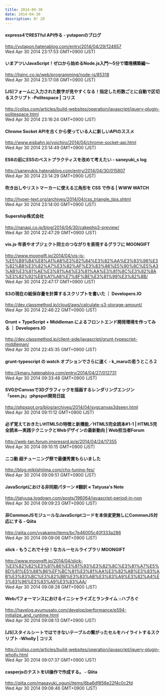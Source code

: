 ```yaml
---
title: 2014-04-30
date: 2014-04-30
description: B! 20
---
```


#### express4でRESTful API作る - yutaponのブログ
http://yutapon.hatenablog.com/entry/2014/04/29/124657<br>
Wed Apr 30 2014 23:17:53 GMT+0900 (JST)<br>


#### いまアツいJavaScript！ゼロから始めるNode.js入門〜5分で環境構築編〜
http://liginc.co.jp/web/programming/node-js/85318<br>
Wed Apr 30 2014 23:17:08 GMT+0900 (JST)<br>


####   [JS]フォームに入力された数字が見やすくなる！指定した桁数ごとに自動で区切るスクリプト -Politespace | コリス
http://coliss.com/articles/build-websites/operation/javascript/jquery-plugin-politespace.html<br>
Wed Apr 30 2014 23:16:24 GMT+0900 (JST)<br>


#### Chrome Socket APIを古くから使っている人に新しいAPIのススメ
http://www.eisbahn.jp/yoichiro/2014/04/chrome-socket-api.html<br>
Wed Apr 30 2014 23:14:49 GMT+0900 (JST)<br>


#### ES6の前にES5のベストプラクティスを改めて考えたい - saneyuki_s log
http://saneyukis.hatenablog.com/entry/2014/04/30/015807<br>
Wed Apr 30 2014 23:14:29 GMT+0900 (JST)<br>


#### 吹き出しやリストマーカーに使える三角形を CSS で作る | WWW WATCH
http://hyper-text.org/archives/2014/04/css_triangle_tips.shtml<br>
Wed Apr 30 2014 23:14:00 GMT+0900 (JST)<br>


#### Supership株式会社
http://nanapi.co.jp/blog/2014/04/30/cakephp3-preview/<br>
Wed Apr 30 2014 22:47:29 GMT+0900 (JST)<br>


#### vis.js·年表やオブジェクト同士のつながりを表現するグラフに MOONGIFT
http://www.moongift.jp/2014/04/vis-js-%E5%B9%B4%E8%A1%A8%E3%82%84%E3%82%AA%E3%83%96%E3%82%B8%E3%82%A7%E3%82%AF%E3%83%88%E5%90%8C%E5%A3%AB%E3%81%AE%E3%81%A4%E3%81%AA%E3%81%8C%E3%82%8A%E3%82%92%E8%A1%A8%E7%8F%BE%E3%81%99%E3%82%8B/<br>
Wed Apr 30 2014 22:47:17 GMT+0900 (JST)<br>


#### S3の現在の総保存量を計算するスクリプトを書いた ｜ Developers.IO
http://dev.classmethod.jp/cloud/aws/calculate-s3-storage-amount/<br>
Wed Apr 30 2014 22:46:22 GMT+0900 (JST)<br>


#### Grunt + TypeScript + Middleman によるフロントエンド開発環境を作ってみる ｜ Developers.IO
http://dev.classmethod.jp/client-side/javascript/grunt-typescript-middleman/<br>
Wed Apr 30 2014 22:45:35 GMT+0900 (JST)<br>


#### grunt-typescript の watch オプションでさらに速く - k_maruの思うところ２
http://kmaru.hatenablog.com/entry/2014/04/27/012731<br>
Wed Apr 30 2014 09:33:48 GMT+0900 (JST)<br>


#### SVGかCanvasで3Dグラフィックを描画するレンダリングエンジン「seen.js」:phpspot開発日誌
http://phpspot.org/blog/archives/2014/04/svgcanvas3dseen.html<br>
Wed Apr 30 2014 09:11:12 GMT+0900 (JST)<br>


#### 必ず覚えておきたいHTML5の特徴と新機能／HTML5完全読本#1-1 | HTML5完全読本―実践テクニックとWebデザインの最新動向 | Web担当者Forum
http://web-tan.forum.impressrd.jp/e/2014/04/24/17355<br>
Wed Apr 30 2014 09:10:15 GMT+0900 (JST)<br>


#### ニコ動 超チューニング祭で最優秀賞もらいました
http://blog.mikiishijima.com/cho-tuning-fes/<br>
Wed Apr 30 2014 09:09:51 GMT+0900 (JST)<br>


#### JavaScriptにおける非同期パターン #翻訳 « Tatyusa's Note
http://tatyusa.logdown.com/posts/196064/javascript-period-in-non<br>
Wed Apr 30 2014 09:09:23 GMT+0900 (JST)<br>


#### 非CommonJSモジュールなJavaScriptコードを本体変更無しにCommonJS対応にする - Qiita
http://qiita.com/vvakame/items/bc7e46005c40f333a286<br>
Wed Apr 30 2014 09:09:06 GMT+0900 (JST)<br>


#### slick - もうこれで十分！なカルーセルライブラリ MOONGIFT
http://www.moongift.jp/2014/04/slick-%E3%82%82%E3%81%86%E3%81%93%E3%82%8C%E3%81%A7%E5%8D%81%E5%88%86%EF%BC%81%E3%81%AA%E3%82%AB%E3%83%AB%E3%83%BC%E3%82%BB%E3%83%AB%E3%83%A9%E3%82%A4%E3%83%96%E3%83%A9%E3%83%AA/<br>
Wed Apr 30 2014 09:08:28 GMT+0900 (JST)<br>


#### Webパフォーマンスにおけるイニシャライズとランタイム ::ハブろぐ
http://havelog.ayumusato.com/develop/performance/e594-initialize_and_runtime.html<br>
Wed Apr 30 2014 09:08:13 GMT+0900 (JST)<br>


####   [JS]スタイルシートではできないテーブルの繋がったセルをハイライトするスクリプト -Wholly | コリス
http://coliss.com/articles/build-websites/operation/javascript/jquery-plugin-wholly.html<br>
Wed Apr 30 2014 09:07:37 GMT+0900 (JST)<br>


#### casperjsのテストをUI操作で作成する。 - Qiita
http://qiita.com/masayuki_oguni/items/6ba6df856e22f4c0c2fd<br>
Wed Apr 30 2014 09:06:46 GMT+0900 (JST)<br>


